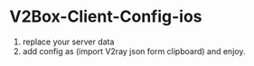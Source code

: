 # V2Box-Client-Config-ios
1. replace your server data 
2. add config as (import V2ray json form clipboard) and enjoy.

